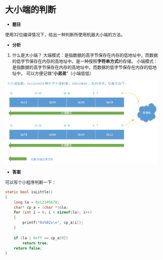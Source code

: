 # 大小端的判断

+ **题目**

使用32位编译情况下，给出一种判断所使用机器大小端的方法。

+ **分析**

1. 什么是大小端？
大端模式：是指数据的高字节保存在内存的低地址中，而数据的低字节保存在内存的高地址中。是一种按照**字符串方式**的存储。
小端模式：是指数据的高字节保存在内存的高地址中，而数据的低字节保存在内存的低地址中， 可以方便记做“**小弟弟**”（小端低低）


<img src="https://github.com/lowkeyway/Embedded/blob/master/Software/Language/C/Pictures/%E5%A4%A7%E5%B0%8F%E7%AB%AF.png?raw=true"/>


+ **答案**

可以写个小程序判断一下：
```C
static bool isLittle()
{
	long la = 0x12345678;
	char* cp_a = (char *)&la;
	for (int i = 0; i < sizeof(la); i++)
	{
		printf("0x%02x\n", cp_a[i]);
	}

	if (la | 0xff == cp_a[0])
		return true;
	return false;
}

```
